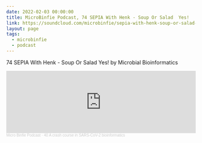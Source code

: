 ```yaml
---
date: 2022-02-03 00:00:00
title: MicroBinfie Podcast, 74 SEPIA With Henk - Soup Or Salad  Yes!
link: https://soundcloud.com/microbinfie/sepia-with-henk-soup-or-salad-yes
layout: page
tags:
  - microbinfie
  - podcast
---
```

74 SEPIA With Henk - Soup Or Salad  Yes! by Microbial Bioinformatics

<iframe width="100%" height="166" scrolling="no" frameborder="no" allow="autoplay" src="https://w.soundcloud.com/player/?url=https%3A//api.soundcloud.com/tracks/1128163150&color=%23ff5500&auto_play=false&hide_related=false&show_comments=true&show_user=true&show_reposts=false&show_teaser=false"></iframe><div style="font-size: 10px; color: #cccccc;line-break: anywhere;word-break: normal;overflow: hidden;white-space: nowrap;text-overflow: ellipsis; font-family: Interstate,Lucida Grande,Lucida Sans Unicode,Lucida Sans,Garuda,Verdana,Tahoma,sans-serif;font-weight: 100;"><a href="https://soundcloud.com/microbinfie" title="Micro Binfie Podcast" target="_blank" style="color: #cccccc; text-decoration: none;">Micro Binfie Podcast</a> · <a href="https://soundcloud.com/microbinfie/40-a-crash-course-in-sars-cov-2-bioinformatics" title="74 SEPIA With Henk - Soup Or Salad  Yes!" target="_blank" style="color: #cccccc; text-decoration: none;">40 A crash course in SARS-CoV-2 bioinformatics</a></div>
